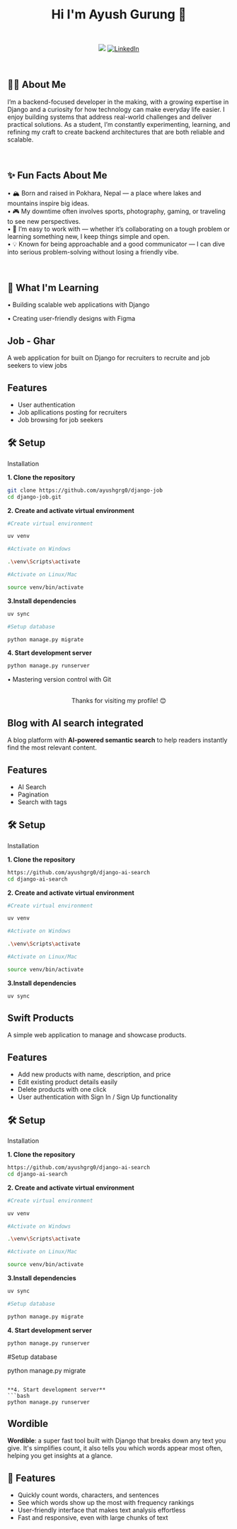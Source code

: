 <div align = "center"> <h1> Hi I'm Ayush Gurung 👋 </h1></div>
<br> 

<div align = "center">



![](https://komarev.com/ghpvc/?username=gingrg&color=0078D7&style=for-the-badge&label=PROFILE+VIEWS)
[![LinkedIn](https://img.shields.io/badge/LINKEDIN-0078D7?style=for-the-badge&logo=linkedin&logoColor=ffffff&font=monospace)](https://www.linkedin.com/in/ayush-gurung-64ab56375)

</div>

<br>
 
## 👨‍💻 About Me

I’m a backend-focused developer in the making, with a growing expertise in Django and a curiosity for how technology can make everyday life easier. I enjoy building systems that address real-world challenges and deliver practical solutions. As a student, I’m constantly experimenting, learning, and refining my craft to create backend architectures that are both reliable and scalable.

<br>

## ✨ Fun Facts About Me

• 🏔️ Born and raised in Pokhara, Nepal — a place where lakes and mountains inspire big ideas. <br>
• 🎮 My downtime often involves sports, photography, gaming, or traveling to see new perspectives. <br>
• 🧩 I’m easy to work with — whether it’s collaborating on a tough problem or learning something new, I keep things simple and open. <br>
• 💡 Known for being approachable and a good communicator — I can dive into serious problem-solving without losing a friendly vibe. <br>


<br>

 ## 🌱 What I'm Learning







• Building scalable web applications with Django



• Creating user-friendly designs with Figma




## Job - Ghar
A web application for built on Django for recruiters to recruite and job seekers to view jobs

## Features
* User authentication 
* Job apllications posting for recruiters
* Job browsing for job seekers




## 🛠️ Setup

Installation  

**1. Clone the repository**  
```bash
git clone https://github.com/ayushgrg0/django-job
cd django-job.git  
```

**2. Create and activate virtual environment**  
```bash
#Create virtual environment  

uv venv  

#Activate on Windows  

.\venv\Scripts\activate  

#Activate on Linux/Mac  

source venv/bin/activate  
``` 

**3.Install dependencies**  

```bash
uv sync  

#Setup database 

python manage.py migrate  
``` 

**4. Start development server**  
```bash
python manage.py runserver  
``` 


• Mastering version control with Git




<br>

<div align = "center">  Thanks for visiting my profile! 😊 </div>



## Blog with AI search integrated
A blog platform with **AI-powered semantic search** to help readers instantly find the most relevant content.

## Features
* AI Search
* Pagination
* Search with tags


## 🛠️ Setup

Installation  

**1. Clone the repository**  
```bash
https://github.com/ayushgrg0/django-ai-search
cd django-ai-search
```

**2. Create and activate virtual environment**  
```bash
#Create virtual environment  

uv venv  

#Activate on Windows  

.\venv\Scripts\activate  

#Activate on Linux/Mac  

source venv/bin/activate  
``` 

**3.Install dependencies**  

```bash
uv sync  
```

## Swift Products

A simple web application to manage and showcase products.

## Features

* Add new products with name, description, and price  
* Edit existing product details easily  
* Delete products with one click  
* User authentication with Sign In / Sign Up functionality  



## 🛠️ Setup

Installation  

**1. Clone the repository**  
```bash
https://github.com/ayushgrg0/django-ai-search
cd django-ai-search
```

**2. Create and activate virtual environment**  
```bash
#Create virtual environment  

uv venv  

#Activate on Windows  

.\venv\Scripts\activate  

#Activate on Linux/Mac  

source venv/bin/activate  
``` 

**3.Install dependencies**  

```bash
uv sync  

#Setup database 

python manage.py migrate  
``` 

**4. Start development server**  
```bash
python manage.py runserver  
``` 

#Setup database 

python manage.py migrate  
``` 

**4. Start development server**  
```bash
python manage.py runserver  
``` 

## Wordible

 **Wordible**: a super fast tool built with Django that breaks down any text you give. It's simplifies count, it also tells you which words appear most often, helping you get insights at a glance. 

## 🚀 Features

* Quickly count words, characters, and sentences  
* See which words show up the most with frequency rankings  
* User-friendly interface that makes text analysis effortless  
* Fast and responsive, even with large chunks of text  

